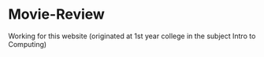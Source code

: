 # Movie-Review
Working for this website (originated at 1st year college in the subject Intro to Computing)
